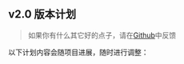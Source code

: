 v2.0 版本计划
---

> 如果你有什么其它好的点子，请在[Github](https://github.com/sunmi-OS/gocore/issues/new?assignees=&labels=&template=feature_request.md&title=)中反馈

以下计划内容会随项目进展，随时进行调整：

[comment]: <> (#### v0.2.x)

[comment]: <> (* `mesh`命令支持不依赖`Istio`的自动流量规则)

[comment]: <> (* `exchange`和`mesh`命令使用Service名作为目标)

[comment]: <> (* 支持对StatefulSet资源的`exchange`和`mesh`操作)

[comment]: <> (#### v0.3.x)

[comment]: <> (* 支持WireGuard协议连接，进一步优化Windows体验)

[comment]: <> (* 支持后台运行)

[comment]: <> (* 支持全局参数和子命令参数任意顺序混用)

[comment]: <> (* 支持全局配置，简化命令行参数)
